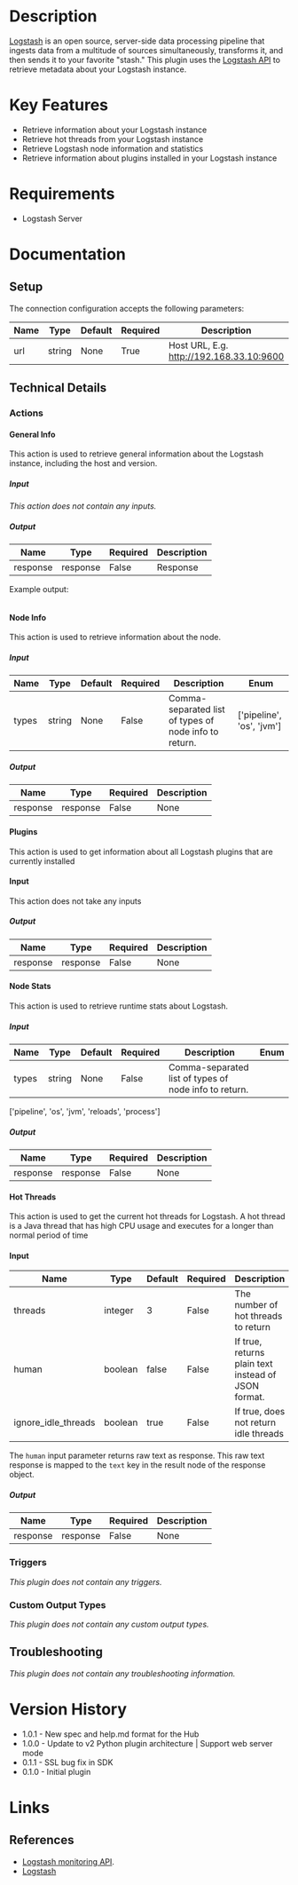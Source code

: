 # Description

[Logstash](https://www.elastic.co/products/logstash) is an open source, server-side data processing pipeline that ingests data from a multitude of sources simultaneously, transforms it, and then sends it to your favorite "stash." This plugin uses the [Logstash API](https://www.elastic.co/guide/en/logstash/current/event-api.html) to retrieve metadata about your Logstash instance.

# Key Features

* Retrieve information about your Logstash instance
* Retrieve hot threads from your Logstash instance
* Retrieve Logstash node information and statistics
* Retrieve information about plugins installed in your Logstash instance

# Requirements

* Logstash Server

# Documentation

## Setup

The connection configuration accepts the following parameters:

|Name|Type|Default|Required|Description|Enum|
|----|----|-------|--------|-----------|----|
|url|string|None|True|Host URL, E.g. http://192.168.33.10:9600|None|

## Technical Details

### Actions

#### General Info

This action is used to retrieve general information about the Logstash instance, including the host and version.

##### Input

_This action does not contain any inputs._

##### Output

|Name|Type|Required|Description|
|----|----|--------|-----------|
|response|response|False|Response|

Example output:

```
```

#### Node Info

This action is used to retrieve information about the node.

##### Input

|Name|Type|Default|Required|Description| Enum
|----|----|--------|-----------|-------|----------------------------------------|
|types|string|None|False|Comma-separated list of types of node info to return.| ['pipeline', 'os', 'jvm']

##### Output

|Name|Type|Required|Description|
|----|----|--------|-----------|
|response|response|False|None|

#### Plugins

This action is used to get information about all Logstash plugins that are currently installed

#### Input

This action does not take any inputs

##### Output

|Name|Type|Required|Description|
|----|----|--------|-----------|
|response|response|False|None|

#### Node Stats

This action is used to retrieve runtime stats about Logstash.

##### Input

|Name|Type|Default|Required|Description| Enum
|----|----|--------|-----------|-------|--------------------------------------|
|types|string|None|False|Comma-separated list of types of node info to return.|
['pipeline', 'os', 'jvm', 'reloads', 'process']

##### Output

|Name|Type|Required|Description|
|----|----|--------|-----------|
|response|response|False|None|

#### Hot Threads

This action is used to get the current hot threads for Logstash. A hot thread is a Java thread that has high CPU usage and executes for a longer than normal period of time

#### Input

|Name|Type|Default|Required|Description|
|----|----|--------|-----------|-------|
|threads|integer|3|False|The number of hot threads to return|
|human|boolean|false|False|If true, returns plain text instead of JSON format.|
|ignore_idle_threads|boolean|true|False|If true, does not return idle threads|

The `human` input parameter returns raw text as response. This raw text response is mapped to the `text` key in the result node of the response object.

##### Output

|Name|Type|Required|Description|
|----|----|--------|-----------|
|response|response|False|None|

### Triggers

_This plugin does not contain any triggers._

### Custom Output Types

_This plugin does not contain any custom output types._

## Troubleshooting

_This plugin does not contain any troubleshooting information._

# Version History

* 1.0.1 - New spec and help.md format for the Hub
* 1.0.0 - Update to v2 Python plugin architecture | Support web server mode
* 0.1.1 - SSL bug fix in SDK
* 0.1.0 - Initial plugin

# Links

## References

* [Logstash monitoring API](https://www.elastic.co/guide/en/logstash/current/monitoring-logstash.html).
* [Logstash](https://www.elastic.co/products/logstash)
